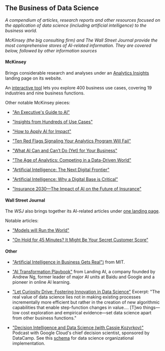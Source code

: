 ## The Business of Data Science
_A compendium of articles, research reports and other resources focused on the application of data science (including artificial intelligence) to the business world._

_McKinsey (the big consulting firm) and The Wall Street Journal provide the most comprehensive stores of AI-related information.  They are covered below, followed by other information sources_


#### McKinsey
Brings considerable research and analyses under an [Analytics Insights](https://www.mckinsey.com/business-functions/mckinsey-analytics/our-insights) landing page on its website. 

An [interactive tool](https://www.mckinsey.com/featured-insights/artificial-intelligence/visualizing-the-uses-and-potential-impact-of-ai-and-other-analytics) lets you explore 400 business use cases, covering 19 industries and nine business functions.

Other notable McKinsey pieces:

- ["An Executive's Guide to AI"](https://www.mckinsey.com/business-functions/mckinsey-analytics/our-insights/an-executives-guide-to-ai)

- ["Insights from Hundreds of Use Cases"](https://www.mckinsey.com/~/media/-mckinsey/featured%20insights/artificial%20intelligence/notes%20from%20the%20ai%20frontier%20applications%20and%20value%20of%20deep%20learning/notes-from-the-ai-frontier-insights-from-hundreds-of-use-cases-discussion-paper.ashx)

- ["How to Apply AI for Impact"](https://www.mckinsey.com/business-functions/mckinsey-analytics/our-insights/crossing-the-frontier-how-to-apply-ai-for-impact)

- ["Ten Red Flags Signaling Your Analytics Program Will Fail"](https://www.mckinsey.com/business-functions/mckinsey-analytics/our-insights/ten-red-flags-signaling-your-analytics-program-will-fail)

- ["What AI Can and Can’t Do (Yet) for Your Business"](https://www.mckinsey.com/business-functions/mckinsey-analytics/our-insights/what-ai-can-and-cant-do-yet-for-your-business)

- ["The Age of Analytics: Competing in a Data-Driven World"](https://www.mckinsey.com/business-functions/mckinsey-analytics/our-insights/the-age-of-analytics-competing-in-a-data-driven-world)

- ["Artificial Intelligence: The Next Digital Frontier"](https://www.mckinsey.com/mgi/overview/2017-in-review/whats-next-in-digital-and-ai/artificial-intelligence-the-next-digital-frontier)

- ["Artificial Intelligence: Why a Digital Base is Critical"](https://www.mckinsey.com/business-functions/mckinsey-analytics/our-insights/artificial-intelligence-why-a-digital-base-is-critical)

- ["Insurance 2030—The Impact of AI on the Future of Insurance"](https://www.mckinsey.com/industries/financial-services/our-insights/insurance-2030-the-impact-of-ai-on-the-future-of-insurance)



#### Wall Street Journal
The _WSJ_ also brings together its AI-related articles under [one landing page](https://www.wsj.com/pro/artificial-intelligence).

Notable articles:  

- ["Models will Run the World"](https://www.wsj.com/articles/models-will-run-the-world-1534716720)

- ["On Hold for 45 Minutes? It Might Be Your Secret Customer Score"](https://www.wsj.com/articles/on-hold-for-45-minutes-it-might-be-your-secret-customer-score-1541084656)



#### Other 
- ["Artificial Intelligence in Business Gets Real")](https://sloanreview.mit.edu/projects/artificial-intelligence-in-business-gets-real/) from MIT.

- ["AI Transformation Playbook"](https://landing.ai/ai-transformation-playbook/) from Landing AI, a company founded by Andrew Ng, former leader of major AI units at Baidu and Google and a pioneer in online AI learning.   

- ["Let Curiosity Drive: Fostering Innovation in Data Science"](https://multithreaded.stitchfix.com/blog/2019/01/18/fostering-innovation-in-data-science/) Excerpt: "The real value of data science lies not in making existing processes incrementally more efficient but rather in the creation of new algorithmic capabilities that enable step-function changes in value....
[T]wo things—low cost exploration and empirical evidence—set data science apart from other business functions."

- ["Decision Intelligence and Data Science (with Cassie Kozyrkov)"](https://www.datacamp.com/community/podcast/decision-intelligence-data-science)  Podcast with Google Cloud's chief decision scientist, sponsored by DataCamp.  See this [schema](https://github.com/robjm16/Business_Applications_Compendium/blob/master/Org_Model_for_DS_Implementation.JPG) for data science organizational implementation. 
